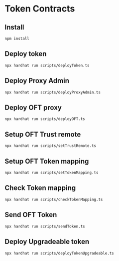 # Token Contracts

## Install
```
npm install
```

## Deploy token
```
npx hardhat run scripts/deployToken.ts
```

## Deploy Proxy Admin
```
npx hardhat run scripts/deployProxyAdmin.ts
```

## Deploy OFT proxy
```
npx hardhat run scripts/deployOFT.ts
```

## Setup OFT Trust remote
```
npx hardhat run scripts/setTrustRemote.ts
```

## Setup OFT Token mapping
```
npx hardhat run scripts/setTokenMapping.ts
```

## Check Token mapping
```
npx hardhat run scripts/checkTokenMapping.ts
```

## Send OFT Token
```
npx hardhat run scripts/sendToken.ts
```

## Deploy Upgradeable token
```
npx hardhat run scripts/deployTokenUpgradeable.ts
```
